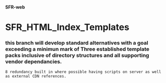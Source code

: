#### SFR-web
# SFR_HTML_Index_Templates
### this branch will develop standard alternatives with a goal exceeding a minimun mark of Three established template packs inclusive of directory structures and all supporting vendor dependancies.
    8 redundancy built in where possible having scripts on server as well as external CDN references.
